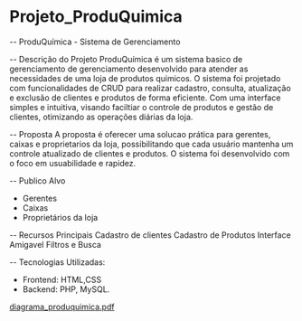 # Projeto_ProduQuimica
-- ProduQuímica - Sistema de Gerenciamento 

-- Descrição do Projeto 
ProduQuímica é um sistema basico de gerenciamento de gerenciamento desenvolvido para atender as necessidades de uma loja de produtos quimicos. O sistema foi projetado com funcionalidades de CRUD para realizar cadastro, consulta, atualização e exclusão de clientes e produtos de forma eficiente. Com uma interface simples e intuitiva, visando faciltiar o controle de produtos e gestão de clientes, otimizando as operações diárias da loja. 

-- Proposta 
A proposta é oferecer uma solucao prática para gerentes, caixas e proprietarios da loja, possibilitando que cada usuário mantenha um controle atualizado de clientes e produtos. O sistema foi desenvolvido com o foco em usuabilidade e rapidez. 

-- Publico Alvo 
- Gerentes
- Caixas
- Proprietários da loja

-- Recursos Principais 
Cadastro de clientes
Cadastro de Produtos
Interface Amigavel 
Filtros e Busca

-- Tecnologias Utilizadas: 
- Frontend: HTML,CSS
- Backend: PHP, MySQL.
  
[diagrama_produquimica.pdf](https://github.com/user-attachments/files/17760025/diagrama_produquimica.pdf)
